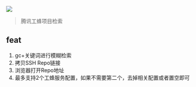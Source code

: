 [![](https://img.shields.io/badge/version-v0.3-green)](./Git%20Code.alfredworkflow)
 > 腾讯工蜂项目检索
 
## feat
1. gc+关键词进行模糊检索
2. 拷贝SSH Repo链接
3. 浏览器打开Repo地址
4. 最多支持2个工蜂服务配置，如果不需要第二个，去掉相关配置或者置空即可

